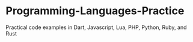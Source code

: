 # Programming-Languages-Practice
Practical code examples in Dart, Javascript, Lua, PHP, Python, Ruby, and Rust

